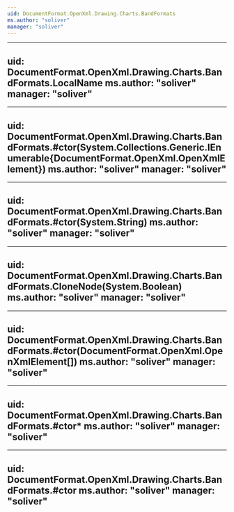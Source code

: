 ```yaml
---
uid: DocumentFormat.OpenXml.Drawing.Charts.BandFormats
ms.author: "soliver"
manager: "soliver"
---
```


---
uid: DocumentFormat.OpenXml.Drawing.Charts.BandFormats.LocalName
ms.author: "soliver"
manager: "soliver"
---

---
uid: DocumentFormat.OpenXml.Drawing.Charts.BandFormats.#ctor(System.Collections.Generic.IEnumerable{DocumentFormat.OpenXml.OpenXmlElement})
ms.author: "soliver"
manager: "soliver"
---

---
uid: DocumentFormat.OpenXml.Drawing.Charts.BandFormats.#ctor(System.String)
ms.author: "soliver"
manager: "soliver"
---

---
uid: DocumentFormat.OpenXml.Drawing.Charts.BandFormats.CloneNode(System.Boolean)
ms.author: "soliver"
manager: "soliver"
---

---
uid: DocumentFormat.OpenXml.Drawing.Charts.BandFormats.#ctor(DocumentFormat.OpenXml.OpenXmlElement[])
ms.author: "soliver"
manager: "soliver"
---

---
uid: DocumentFormat.OpenXml.Drawing.Charts.BandFormats.#ctor*
ms.author: "soliver"
manager: "soliver"
---

---
uid: DocumentFormat.OpenXml.Drawing.Charts.BandFormats.#ctor
ms.author: "soliver"
manager: "soliver"
---
